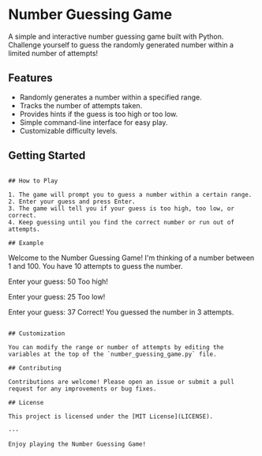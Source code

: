 # Number Guessing Game

A simple and interactive number guessing game built with Python. Challenge yourself to guess the randomly generated number within a limited number of attempts!

## Features

- Randomly generates a number within a specified range.
- Tracks the number of attempts taken.
- Provides hints if the guess is too high or too low.
- Simple command-line interface for easy play.
- Customizable difficulty levels.

## Getting Started

   ```

## How to Play

1. The game will prompt you to guess a number within a certain range.
2. Enter your guess and press Enter.
3. The game will tell you if your guess is too high, too low, or correct.
4. Keep guessing until you find the correct number or run out of attempts.

## Example

```
Welcome to the Number Guessing Game!
I'm thinking of a number between 1 and 100.
You have 10 attempts to guess the number.

Enter your guess: 50
Too high!

Enter your guess: 25
Too low!

Enter your guess: 37
Correct! You guessed the number in 3 attempts.
```

## Customization

You can modify the range or number of attempts by editing the variables at the top of the `number_guessing_game.py` file.

## Contributing

Contributions are welcome! Please open an issue or submit a pull request for any improvements or bug fixes.

## License

This project is licensed under the [MIT License](LICENSE).

---

Enjoy playing the Number Guessing Game!
